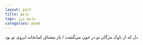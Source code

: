 ```yaml
---
layout: post
title: حافظ
tags: حافظ غزل
categories: poem
---
```


دل که از ناوک مژگان تو در خون می‌گشت / باز مشتاق کمانخانه ابروی تو بود